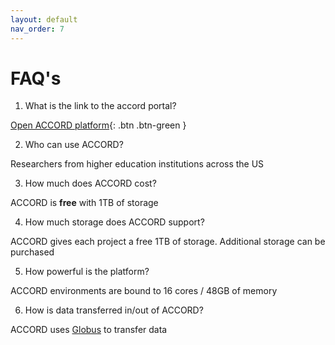 ```yaml
---
layout: default
nav_order: 7
---
```


# FAQ's

1. What is the link to the accord portal?

[Open ACCORD platform](https://accord.uvarc.io/home){: .btn .btn-green }

2. Who can use ACCORD?

Researchers from higher education institutions across the US

3. How much does ACCORD cost?

ACCORD is **free** with 1TB of storage

4. How much storage does ACCORD support?

ACCORD gives each project a free 1TB of storage. Additional storage can be purchased

5. How powerful is the platform?

ACCORD environments are bound to 16 cores / 48GB of memory

6. How is data transferred in/out of ACCORD?

ACCORD uses [Globus](https://www.globus.org/) to transfer data

